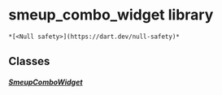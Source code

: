 


# smeup_combo_widget library






    *[<Null safety>](https://dart.dev/null-safety)*





## Classes

##### [SmeupComboWidget](../smeup_widgets_smeup_combo_widget/SmeupComboWidget-class.md)



 















